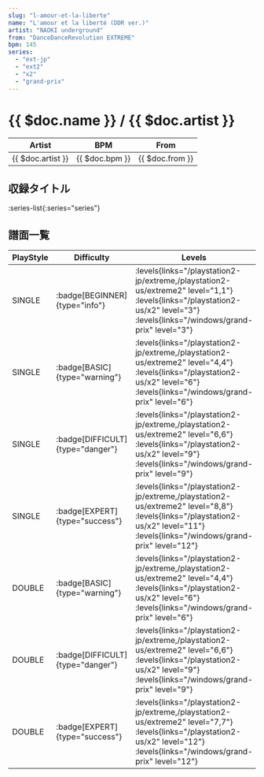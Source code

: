 ```yaml
---
slug: "l-amour-et-la-liberte"
name: "L'amour et la liberté (DDR ver.)"
artist: "NAOKI underground"
from: "DanceDanceRevolution EXTREME"
bpm: 145
series:
  - "ext-jp"
  - "ext2"
  - "x2"
  - "grand-prix"
---
```


# {{ $doc.name }} / {{ $doc.artist }}

|Artist|BPM|From|
|------|---|----|
|{{ $doc.artist }}|{{ $doc.bpm }}|{{ $doc.from }}|

## 収録タイトル

:series-list{:series="series"}

## 譜面一覧

|PlayStyle|Difficulty|Levels|Notes|Movie|
|---------|----------|------|-----|-----|
|SINGLE| :badge[BEGINNER]{type="info"}| :levels{links="/playstation2-jp/extreme,/playstation2-us/extreme2" level="1,1"} :levels{links="/playstation2-us/x2" level="3"}  :levels{links="/windows/grand-prix" level="3"}|103/0||
|SINGLE| :badge[BASIC]{type="warning"}| :levels{links="/playstation2-jp/extreme,/playstation2-us/extreme2" level="4,4"} :levels{links="/playstation2-us/x2" level="6"}  :levels{links="/windows/grand-prix" level="6"}|168/15||
|SINGLE| :badge[DIFFICULT]{type="danger"}| :levels{links="/playstation2-jp/extreme,/playstation2-us/extreme2" level="6,6"} :levels{links="/playstation2-us/x2" level="9"}  :levels{links="/windows/grand-prix" level="9"}|244/15||
|SINGLE| :badge[EXPERT]{type="success"}| :levels{links="/playstation2-jp/extreme,/playstation2-us/extreme2" level="8,8"} :levels{links="/playstation2-us/x2" level="11"}  :levels{links="/windows/grand-prix" level="12"}|308/2||
|DOUBLE| :badge[BASIC]{type="warning"}| :levels{links="/playstation2-jp/extreme,/playstation2-us/extreme2" level="4,4"} :levels{links="/playstation2-us/x2" level="6"}  :levels{links="/windows/grand-prix" level="6"}|163/5||
|DOUBLE| :badge[DIFFICULT]{type="danger"}| :levels{links="/playstation2-jp/extreme,/playstation2-us/extreme2" level="6,6"} :levels{links="/playstation2-us/x2" level="9"}  :levels{links="/windows/grand-prix" level="9"}|235/6||
|DOUBLE| :badge[EXPERT]{type="success"}| :levels{links="/playstation2-jp/extreme,/playstation2-us/extreme2" level="7,7"} :levels{links="/playstation2-us/x2" level="12"}  :levels{links="/windows/grand-prix" level="12"}|290/4||
